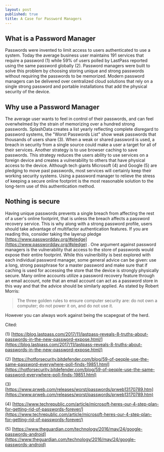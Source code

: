 ```yaml
---
layout: post
published: true
title: A Case for Password Managers
---
```

## What is a Password Manager
Passwords were invented to limit access to users authenticated to use a system. Today the average business user maintains 191 services that require a password (1) while 59% of users polled by LastPass reported using the same password globally (2).  Password managers were built to solve this problem by choosing storing unique and strong passwords without requiring the passwords to be memorized. Modern password managers can be delivered over centralized cloud solutions that rely on a single strong password and portable installations that add the physical security of the device.
## Why use a Password Manager
The average user wants to feel in control of their passwords, and can feel overwhelmed by the strain of memorizing over a hundred strong passwords. SplashData creates a list yearly reflecting complete disregard to password systems, the "Worst Passwords List" show weak passwords that thousands of users share (3). When a weak or shared password is used, a breach in security from a single source could make a user a target for all of their services. Another strategy is to use browser caching to save passwords. This strategy reduces the users ability to use services on a foreign device and creates a vulnerability to others that have physical access to the device. Although tech giants Microsoft (4) and Google (5) are pledging to move past passwords, most services will certainly keep their working security systems. Using a password manager to relieve the stress of keeping a secure online footprint is the most reasonable solution to the long-term use of this authentication method.
## Nothing is secure
Having unique passwords prevents a single breach from affecting the rest of a user's online footprint, that is unless the breach affects a password recovery service. This is why along with a strong password profile, users should take advantage of multifactor authentication features. If you are reading this, consider taking the layerup pledge [https://www.passwordday.org/#pledge](https://www.passwordday.org/#pledge) . One argument against password managers is the vulnerability that access to the store of passwords would expose their entire footprint. While this vulneribility is best explored with each individual password manager, some general advice can be given: use a long, strong passphrase for a master password and make sure that if caching is used for accessing the store that the device is strongly physically secure. Many online accounts utilize a password recovery feature through an email account, note that an email account can act as a password store in this way and that the advice should be similarly applied. As stated by Robert Morris:
> The three golden rules to ensure computer security are: do not own a computer; do not power it on, and do not use it.

However you can always work against being the scapegoat of the herd.



Cited:

(1) [https://blog.lastpass.com/2017/11/lastpass-reveals-8-truths-about-passwords-in-the-new-password-expose.html/](https://blog.lastpass.com/2017/11/lastpass-reveals-8-truths-about-passwords-in-the-new-password-expose.html/)

(2) [https://hotforsecurity.bitdefender.com/blog/59-of-people-use-the-same-password-everywhere-poll-finds-19851.html](https://hotforsecurity.bitdefender.com/blog/59-of-people-use-the-same-password-everywhere-poll-finds-19851.html)

(3) [https://www.prweb.com/releases/worst/passwords/prweb13170789.htm](https://www.prweb.com/releases/worst/passwords/prweb13170789.htm)

(4) [https://www.techrepublic.com/article/microsoft-heres-our-4-step-plan-for-getting-rid-of-passwords-forever/](https://www.techrepublic.com/article/microsoft-heres-our-4-step-plan-for-getting-rid-of-passwords-forever/)

(5) [https://www.theguardian.com/technology/2016/may/24/google-passwords-android](https://www.theguardian.com/technology/2016/may/24/google-passwords-android)